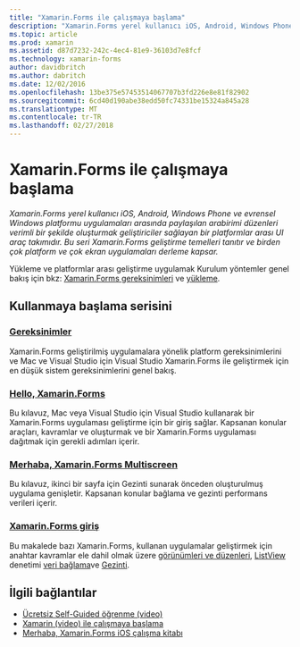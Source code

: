 ```yaml
---
title: "Xamarin.Forms ile çalışmaya başlama"
description: "Xamarin.Forms yerel kullanıcı iOS, Android, Windows Phone ve evrensel Windows platformu uygulamaları arasında paylaşılan arabirimi düzenleri verimli bir şekilde oluşturmak geliştiriciler sağlayan bir platformlar arası UI araç takımıdır. Bu seri Xamarin.Forms geliştirme temelleri tanıtır ve birden çok platform ve çok ekran uygulamaları derleme kapsar."
ms.topic: article
ms.prod: xamarin
ms.assetid: d87d7232-242c-4ec4-81e9-36103d7e8fcf
ms.technology: xamarin-forms
author: davidbritch
ms.author: dabritch
ms.date: 12/02/2016
ms.openlocfilehash: 13be375e57453514067707b3fd226e8e81f82902
ms.sourcegitcommit: 6cd40d190abe38edd50fc74331be15324a845a28
ms.translationtype: MT
ms.contentlocale: tr-TR
ms.lasthandoff: 02/27/2018
---
```

# <a name="getting-started-with-xamarinforms"></a>Xamarin.Forms ile çalışmaya başlama

_Xamarin.Forms yerel kullanıcı iOS, Android, Windows Phone ve evrensel Windows platformu uygulamaları arasında paylaşılan arabirimi düzenleri verimli bir şekilde oluşturmak geliştiriciler sağlayan bir platformlar arası UI araç takımıdır. Bu seri Xamarin.Forms geliştirme temelleri tanıtır ve birden çok platform ve çok ekran uygulamaları derleme kapsar._

Yükleme ve platformlar arası geliştirme uygulamak Kurulum yöntemler genel bakış için bkz: [Xamarin.Forms gereksinimleri](installation.md) ve [yükleme](~/cross-platform/get-started/installation/index.md).

## <a name="getting-started-series"></a>Kullanmaya başlama serisini

### <a name="requirementsinstallationmd"></a>[Gereksinimler](installation.md)

Xamarin.Forms geliştirilmiş uygulamalara yönelik platform gereksinimlerini ve Mac ve Visual Studio için Visual Studio Xamarin.Forms ile geliştirmek için en düşük sistem gereksinimlerini genel bakış.

### <a name="hello-xamarinformsxamarin-formsget-startedhello-xamarin-formsindexmd"></a>[Hello, Xamarin.Forms](~/xamarin-forms/get-started/hello-xamarin-forms/index.md)

Bu kılavuz, Mac veya Visual Studio için Visual Studio kullanarak bir Xamarin.Forms uygulaması geliştirme için bir giriş sağlar. Kapsanan konular araçları, kavramlar ve oluşturmak ve bir Xamarin.Forms uygulaması dağıtmak için gerekli adımları içerir.

### <a name="hello-xamarinforms-multiscreenxamarin-formsget-startedhello-xamarin-forms-multiscreenindexmd"></a>[Merhaba, Xamarin.Forms Multiscreen](~/xamarin-forms/get-started/hello-xamarin-forms-multiscreen/index.md)

Bu kılavuz, ikinci bir sayfa için Gezinti sunarak önceden oluşturulmuş uygulama genişletir. Kapsanan konular bağlama ve gezinti performans verileri içerir.

### <a name="introduction-to-xamarinformsxamarin-formsget-startedintroduction-to-xamarin-formsmd"></a>[Xamarin.Forms giriş](~/xamarin-forms/get-started/introduction-to-xamarin-forms.md)

Bu makalede bazı Xamarin.Forms, kullanan uygulamalar geliştirmek için anahtar kavramlar ele dahil olmak üzere [görünümleri ve düzenleri](~/xamarin-forms/get-started/introduction-to-xamarin-forms.md#Views_and_Layouts), [ListView](~/xamarin-forms/get-started/introduction-to-xamarin-forms.md#Lists_in_Xamarin_Forms) denetimi [veri bağlama](~/xamarin-forms/get-started/introduction-to-xamarin-forms.md#Data_Binding)ve [Gezinti](~/xamarin-forms/get-started/introduction-to-xamarin-forms.md#Navigation).


## <a name="related-links"></a>İlgili bağlantılar

- [Ücretsiz Self-Guided öğrenme (video)](https://university.xamarin.com/self-guided)
- [Xamarin (video) ile çalışmaya başlama](https://developer.xamarin.com/videos/)
- [Merhaba, Xamarin.Forms iOS çalışma kitabı](https://developer.xamarin.com/workbooks/xamarin-forms/getting-started/GettingStartedWithXamarinForms-ios.workbook)
